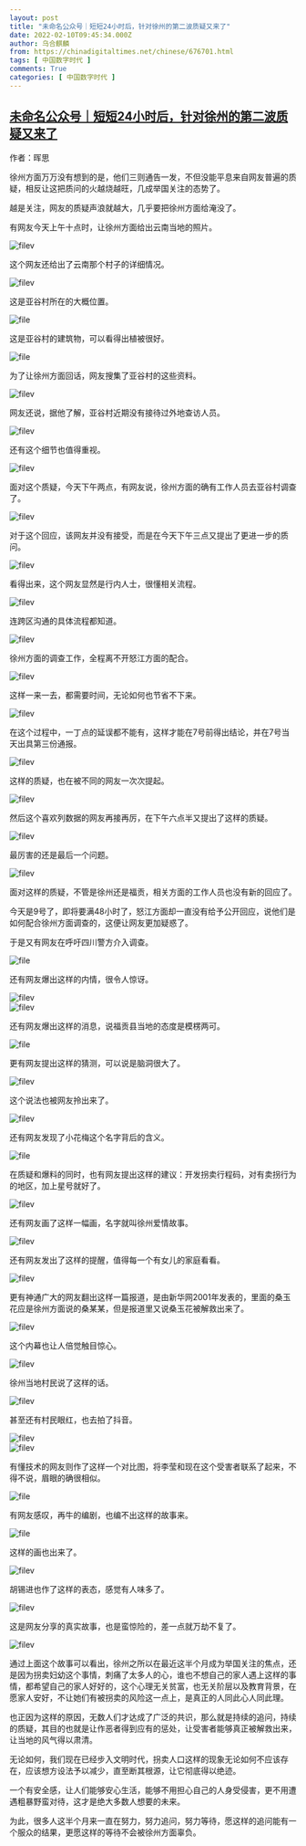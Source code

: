 ```yaml
---
layout: post
title: "未命名公众号｜短短24小时后，针对徐州的第二波质疑又来了"
date: 2022-02-10T09:45:34.000Z
author: 乌合麒麟
from: https://chinadigitaltimes.net/chinese/676701.html
tags: [ 中国数字时代 ]
comments: True
categories: [ 中国数字时代 ]
---
```

<!--1644486334000-->
[未命名公众号｜短短24小时后，针对徐州的第二波质疑又来了](https://chinadigitaltimes.net/chinese/676701.html)
------

<div>
<p>作者：晖思</p><p>徐州方面万万没有想到的是，他们三则通告一发，不但没能平息来自网友普遍的质疑，相反让这把质问的火越烧越旺，几成举国关注的态势了。</p><p>越是关注，网友的质疑声浪就越大，几乎要把徐州方面给淹没了。</p><p>有网友今天上午十点时，让徐州方面给出云南当地的照片。</p><p><img src="https://chinadigitaltimes.net/chinese/files/2022/02/image-1644483853017.png" alt="filev" /></p><p>这个网友还给出了云南那个村子的详细情况。</p><p><img src="https://chinadigitaltimes.net/chinese/files/2022/02/image-1644483865516.png" alt="filev" /></p><p>这是亚谷村所在的大概位置。</p><p><img src="https://chinadigitaltimes.net/chinese/files/2022/02/image-1644483883138.png" alt="file" /></p><p>这是亚谷村的建筑物，可以看得出植被很好。</p><p><img src="https://chinadigitaltimes.net/chinese/files/2022/02/image-1644483898120.png" alt="file" /></p><p>为了让徐州方面回话，网友搜集了亚谷村的这些资料。</p><p><img src="https://chinadigitaltimes.net/chinese/files/2022/02/image-1644483919395.png" alt="filev" /></p><p>网友还说，据他了解，亚谷村近期没有接待过外地查访人员。</p><p><img src="https://chinadigitaltimes.net/chinese/files/2022/02/image-1644483963308.png" alt="filev" /></p><p>还有这个细节也值得重视。</p><p><img src="https://chinadigitaltimes.net/chinese/files/2022/02/image-1644484009904.png" alt="filev" /></p><p>面对这个质疑，今天下午两点，有网友说，徐州方面的确有工作人员去亚谷村调查了。</p><p><img src="https://chinadigitaltimes.net/chinese/files/2022/02/image-1644484038921.png" alt="filev" /></p><p>对于这个回应，该网友并没有接受，而是在今天下午三点又提出了更进一步的质问。</p><p><img src="https://chinadigitaltimes.net/chinese/files/2022/02/image-1644484055758.png" alt="filev" /></p><p>看得出来，这个网友显然是行内人士，很懂相关流程。</p><p><img src="https://chinadigitaltimes.net/chinese/files/2022/02/image-1644484081280.png" alt="filev" /></p><p>连跨区沟通的具体流程都知道。</p><p><img src="https://chinadigitaltimes.net/chinese/files/2022/02/image-1644484147998.png" alt="filev" /></p><p>徐州方面的调查工作，全程离不开怒江方面的配合。</p><p><img src="https://chinadigitaltimes.net/chinese/files/2022/02/image-1644484164602.png" alt="filev" /></p><p>这样一来一去，都需要时间，无论如何也节省不下来。</p><p><img src="https://chinadigitaltimes.net/chinese/files/2022/02/image-1644484219214.png" alt="filev" /></p><p>在这个过程中，一丁点的延误都不能有，这样才能在7号前得出结论，并在7号当天出具第三份通报。</p><p><img src="https://chinadigitaltimes.net/chinese/files/2022/02/image-1644484241323.png" alt="filev" /></p><p>这样的质疑，也在被不同的网友一次次提起。</p><p><img src="https://chinadigitaltimes.net/chinese/files/2022/02/image-1644484254510.png" alt="filev" /></p><p>然后这个喜欢列数据的网友再接再厉，在下午六点半又提出了这样的质疑。</p><p><img src="https://chinadigitaltimes.net/chinese/files/2022/02/image-1644484270197.png" alt="filev" /></p><p>最厉害的还是最后一个问题。</p><p><img src="https://chinadigitaltimes.net/chinese/files/2022/02/image-1644484282786.png" alt="filev" /></p><p>面对这样的质疑，不管是徐州还是福贡，相关方面的工作人员也没有新的回应了。</p><p>今天是9号了，即将要满48小时了，怒江方面却一直没有给予公开回应，说他们是如何配合徐州方面调查的，这便让网友更加疑惑了。</p><p>于是又有网友在呼吁四川警方介入调查。</p><p><img src="https://chinadigitaltimes.net/chinese/files/2022/02/image-1644484293429.png" alt="file" /></p><p>还有网友爆出这样的内情，很令人惊讶。</p><p><img src="https://chinadigitaltimes.net/chinese/files/2022/02/image-1644484322056.png" alt="filev" /><br /><img src="https://chinadigitaltimes.net/chinese/files/2022/02/image-1644484327314.png" alt="filev" /></p><p>还有网友爆出这样的消息，说福贡县当地的态度是模楞两可。</p><p><img src="https://chinadigitaltimes.net/chinese/files/2022/02/image-1644484339462.png" alt="file" /></p><p>更有网友提出这样的猜测，可以说是脑洞很大了。</p><p><img src="https://chinadigitaltimes.net/chinese/files/2022/02/image-1644484354438.png" alt="filev" /></p><p>这个说法也被网友拎出来了。</p><p><img src="https://chinadigitaltimes.net/chinese/files/2022/02/image-1644484367117.png" alt="filev" /></p><p>还有网友发现了小花梅这个名字背后的含义。</p><p><img src="https://chinadigitaltimes.net/chinese/files/2022/02/image-1644484379760.png" alt="file" /></p><p>在质疑和爆料的同时，也有网友提出这样的建议：开发拐卖行程码，对有卖拐行为的地区，加上星号就好了。</p><p><img src="https://chinadigitaltimes.net/chinese/files/2022/02/image-1644484392974.png" alt="filev" /></p><p>还有网友画了这样一幅画，名字就叫徐州爱情故事。</p><p><img src="https://chinadigitaltimes.net/chinese/files/2022/02/image-1644484403824.png" alt="filev" /></p><p>还有网友发出了这样的提醒，值得每一个有女儿的家庭看看。</p><p><img src="https://chinadigitaltimes.net/chinese/files/2022/02/image-1644484418539.png" alt="filev" /></p><p>更有神通广大的网友翻出这样一篇报道，是由新华网2001年发表的，里面的桑玉花应是徐州方面说的桑某某，但是报道里又说桑玉花被解救出来了。</p><p><img src="https://chinadigitaltimes.net/chinese/files/2022/02/image-1644484430350.png" alt="filev" /></p><p>这个内幕也让人倍觉触目惊心。</p><p><img src="https://chinadigitaltimes.net/chinese/files/2022/02/image-1644484442531.png" alt="filev" /></p><p>徐州当地村民说了这样的话。</p><p><img src="https://chinadigitaltimes.net/chinese/files/2022/02/image-1644484452641.png" alt="filev" /></p><p>甚至还有村民眼红，也去拍了抖音。</p><p><img src="https://chinadigitaltimes.net/chinese/files/2022/02/image-1644484462960.png" alt="filev" /><br /><img src="https://chinadigitaltimes.net/chinese/files/2022/02/image-1644484476843.png" alt="filev" /></p><p>有懂技术的网友则作了这样一个对比图，将李莹和现在这个受害者联系了起来，不得不说，眉眼的确很相似。</p><p><img src="https://chinadigitaltimes.net/chinese/files/2022/02/image-1644484488053.png" alt="file" /></p><p>有网友感叹，再牛的编剧，也编不出这样的故事来。</p><p><img src="https://chinadigitaltimes.net/chinese/files/2022/02/image-1644484499205.png" alt="file" /></p><p>这样的画也出来了。</p><p><img src="https://chinadigitaltimes.net/chinese/files/2022/02/image-1644484509747.png" alt="filev" /></p><p>胡锡进也作了这样的表态，感觉有人味多了。</p><p><img src="https://chinadigitaltimes.net/chinese/files/2022/02/image-1644484536002.png" alt="filev" /></p><p>这是网友分享的真实故事，也是蛮惊险的，差一点就万劫不复了。</p><p><img src="https://chinadigitaltimes.net/chinese/files/2022/02/image-1644484556960.png" alt="filev" /></p><p>通过上面这个故事可以看出，徐州之所以在最近这半个月成为举国关注的焦点，还是因为拐卖妇幼这个事情，刺痛了太多人的心，谁也不想自己的家人遇上这样的事情，都希望自己的家人好好的，这个心理无关贫富，也无关阶层以及教育背景，在愿家人安好，不让她们有被拐卖的风险这一点上，是真正的人同此心人同此理。</p><p>也正因为这样的原因，无数人们才达成了广泛的共识，那么就是持续的追问，持续的质疑，其目的也就是让作恶者得到应有的惩处，让受害者能够真正被解救出来，让当地的风气得以肃清。</p><p>无论如何，我们现在已经步入文明时代，拐卖人口这样的现象无论如何不应该存在，应该想方设法予以减少，直至断其根源，让它彻底得以绝迹。</p><p>一个有安全感，让人们能够安心生活，能够不用担心自己的人身受侵害，更不用遭遇粗暴野蛮对待，这才是绝大多数人想要的未来。</p><p>为此，很多人这半个月来一直在努力，努力追问，努力等待，愿这样的追问能有一个服众的结果，更愿这样的等待不会被徐州方面辜负。</p>
</div>
